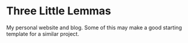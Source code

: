 # Three Little Lemmas

My personal website and blog. Some of this may make a good starting template for a similar project.
